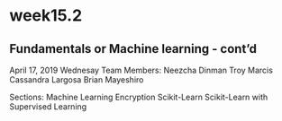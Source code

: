 # week15.2
## Fundamentals or Machine learning - cont’d
April 17, 2019 Wednesay
Team Members:
  Neezcha Dinman
  Troy Marcis
  Cassandra Largosa
  Brian Mayeshiro
  
Sections:
  Machine Learning
  Encryption
  Scikit-Learn
  Scikit-Learn with Supervised Learning
